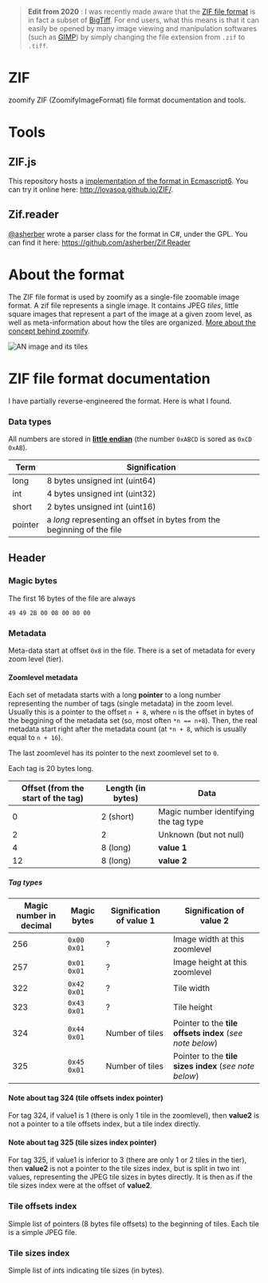 > **Edit from 2020** : I was recently made aware that the [ZIF file format](https://zif.photo/) is in fact a subset of [BigTiff](https://www.awaresystems.be/imaging/tiff/bigtiff.html). For end users, what this means is that it can easily be opened by many image viewing and manipulation softwares (such as [GIMP](https://www.gimp.org/)) by simply changing the file extension from `.zif` to `.tiff`.

# ZIF
zoomify ZIF (ZoomifyImageFormat) file format documentation and tools.

# Tools
## ZIF.js
This repository hosts a [implementation of the format in Ecmascript6](https://github.com/lovasoa/ZIF/blob/master/ZIF.es6). You can try it online here: http://lovasoa.github.io/ZIF/.

## Zif.reader
[@asherber](https://github.com/asherber) wrote a parser class for the format in C#, under the GPL. You can find it here: https://github.com/asherber/Zif.Reader

# About the format

The ZIF file format is used by zoomify as a single-file zoomable image format.
A zif file represents a single image. It contains JPEG *tiles*, little square images that represent a part of the image at a given zoom level, as well as meta-information about how the tiles are organized. [More about the concept behind zoomify](https://msdn.microsoft.com/en-us/library/cc645050%28VS.95%29.aspx).

![AN image and its tiles](http://www.zoomify.com/downloads/screenshots/tiledTiered.jpg)

# ZIF file format documentation
I have partially reverse-engineered the format. Here is what I found.

### Data types
All numbers are stored in [**little endian**](https://en.wikipedia.org/wiki/Endianness) (the number `0xABCD` is sored as `0xCD 0xAB`).

Term         | Signification
-------------|---------------
long         | 8 bytes unsigned int (uint64)
int          | 4 bytes unsigned int (uint32)
short        | 2 bytes unsigned int (uint16)
pointer      | a *long* representing an offset in bytes from the beginning of the file

## Header

### Magic bytes
The first 16 bytes of the file are always
```
49 49 2B 00 08 00 00 00
```

### Metadata
Meta-data start at offset `0x8` in the file.
There is a set of metadata for every zoom level (tier).

#### Zoomlevel metadata
Each set of metadata starts with a long **pointer** to a long number representing the number of tags (single metadata) in the zoom level. Usually this is a pointer to the offset `n + 8`, where `n` is the offset in bytes of the beggining of the metadata set (so, most often `*n == n+8`). Then, the real metadata start right after the metadata count (at `*n + 8`, which is usually equal to `n + 16`).

The last zoomlevel has its pointer to the next zoomlevel set to `0`.

Each tag is 20 bytes long.

Offset (from the start of the tag) | Length (in bytes) | Data
-----------------------------------|-------------------|------------------------------
0                                  | 2 (short)         | Magic number identifying the tag type
2                                  | 2                 | Unknown (but not null)
4                                  | 8  (long)         | **value 1**
12                                 | 8  (long)         | **value 2**

##### Tag types
Magic number in decimal | Magic bytes | Signification of **value 1** | Signification of **value 2**
-----|---|---|---
256  |`0x00 0x01`| ?                        | Image width at this zoomlevel
257  |`0x01 0x01`| ?                        | Image height at this zoomlevel
322  |`0x42 0x01`| ?                        | Tile width
323  |`0x43 0x01`| ?                        | Tile height
324  |`0x44 0x01`| Number of tiles          | Pointer to the **tile offsets index** (*see note below*)
325  |`0x45 0x01`| Number of tiles          | Pointer to the **tile sizes index** (*see note below*)

#### Note about tag 324 (tile offsets index pointer)
For tag 324, if value1 is 1 (there is only 1 tile in the zoomlevel), then **value2**
is not a pointer to a tile offsets index, but a tile index directly.

#### Note about tag 325 (tile sizes index pointer)
For tag 325, if value1 is inferior to 3 (there are only 1 or 2 tiles in the tier),
then **value2** is not a pointer to the tile sizes index, but is split in two int
values, representing the JPEG tile sizes in bytes directly. It is then as if the
tile sizes index were at the offset of **value2**.

### Tile offsets index
Simple list of pointers (8 bytes file offsets) to the beginning of tiles. Each tile is a simple JPEG file.

### Tile sizes index
Simple list of *int*s indicating tile sizes (in bytes).
